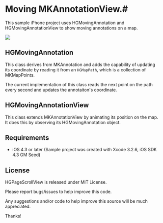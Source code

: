 # Moving MKAnnotationView.#

This sample iPhone project uses HGMovingAnnotation and HGMovingAnnotationView to show moving annotations on a map. 

![](https://github.com/pratikbhiyani/Moving-MKAnnotationView/blob/master/Classes/Painted_sportscar___top_view_by_balagehun1991.png) 


HGMovingAnnotation 
------------------

This class derives from MKAnnotation and adds the capability of updating its coordinate by reading it from an <code>HGMapPath</code>, which is a collection of MKMapPoints. 

The current implementation of this class reads the next point on the path every second and updates the annotaiton's coordinate. 

HGMovingAnnotationView
----------------------

This class extends MKAnnotationView by animating its position on the map. It does this by observing its HGMovingAnnotation object. 


## Requirements ##

- iOS 4.3 or later (Sample project was created with Xcode 3.2.6, iOS SDK 4.3 GM Seed)
 

## License ##

HGPageScrollView is released under MIT License.

Please report bugs/issues to help improve this code. 

Any suggestions and/or code to help improve this source will be much appreciated.

Thanks!  
